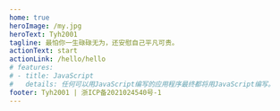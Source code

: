 ```yaml
---
home: true
heroImage: /my.jpg
heroText: Tyh2001
tagline: 最怕你一生碌碌无为，还安慰自己平凡可贵。
actionText: start
actionLink: /hello/hello
# features:
# - title: JavaScript
#   details: 任何可以用JavaScript编写的应用程序最终都将用JavaScript编写。
footer: Tyh2001 | 浙ICP备2021024540号-1
---
```

